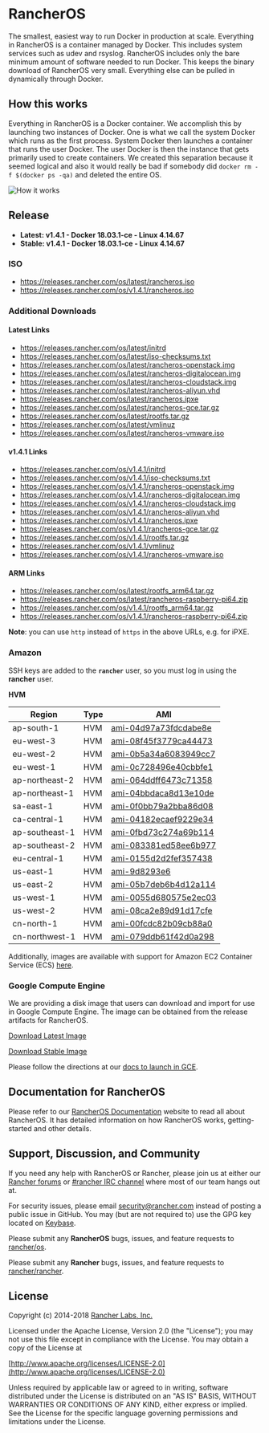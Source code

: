 # RancherOS

The smallest, easiest way to run Docker in production at scale.  Everything in RancherOS is a container managed by Docker.  This includes system services such as udev and rsyslog.  RancherOS includes only the bare minimum amount of software needed to run Docker.  This keeps the binary download of RancherOS very small.  Everything else can be pulled in dynamically through Docker.

## How this works

Everything in RancherOS is a Docker container.  We accomplish this by launching two instances of
Docker.  One is what we call the system Docker which runs as the first process.  System Docker then launches
a container that runs the user Docker.  The user Docker is then the instance that gets primarily
used to create containers.  We created this separation because it seemed logical and also
it would really be bad if somebody did `docker rm -f $(docker ps -qa)` and deleted the entire OS.

![How it works](./rancheros.png "How it works")

## Release

- **Latest: v1.4.1 - Docker 18.03.1-ce - Linux 4.14.67**
- **Stable: v1.4.1 - Docker 18.03.1-ce - Linux 4.14.67**

### ISO

- https://releases.rancher.com/os/latest/rancheros.iso
- https://releases.rancher.com/os/v1.4.1/rancheros.iso

### Additional Downloads

#### Latest Links

* https://releases.rancher.com/os/latest/initrd
* https://releases.rancher.com/os/latest/iso-checksums.txt
* https://releases.rancher.com/os/latest/rancheros-openstack.img
* https://releases.rancher.com/os/latest/rancheros-digitalocean.img
* https://releases.rancher.com/os/latest/rancheros-cloudstack.img
* https://releases.rancher.com/os/latest/rancheros-aliyun.vhd
* https://releases.rancher.com/os/latest/rancheros.ipxe
* https://releases.rancher.com/os/latest/rancheros-gce.tar.gz
* https://releases.rancher.com/os/latest/rootfs.tar.gz
* https://releases.rancher.com/os/latest/vmlinuz
* https://releases.rancher.com/os/latest/rancheros-vmware.iso

#### v1.4.1 Links

* https://releases.rancher.com/os/v1.4.1/initrd
* https://releases.rancher.com/os/v1.4.1/iso-checksums.txt
* https://releases.rancher.com/os/v1.4.1/rancheros-openstack.img
* https://releases.rancher.com/os/v1.4.1/rancheros-digitalocean.img
* https://releases.rancher.com/os/v1.4.1/rancheros-cloudstack.img
* https://releases.rancher.com/os/v1.4.1/rancheros-aliyun.vhd
* https://releases.rancher.com/os/v1.4.1/rancheros.ipxe
* https://releases.rancher.com/os/v1.4.1/rancheros-gce.tar.gz
* https://releases.rancher.com/os/v1.4.1/rootfs.tar.gz
* https://releases.rancher.com/os/v1.4.1/vmlinuz
* https://releases.rancher.com/os/v1.4.1/rancheros-vmware.iso

#### ARM Links

* https://releases.rancher.com/os/latest/rootfs_arm64.tar.gz
* https://releases.rancher.com/os/latest/rancheros-raspberry-pi64.zip
* https://releases.rancher.com/os/v1.4.1/rootfs_arm64.tar.gz
* https://releases.rancher.com/os/v1.4.1/rancheros-raspberry-pi64.zip

**Note**: you can use `http` instead of `https` in the above URLs, e.g. for iPXE.

### Amazon

SSH keys are added to the **`rancher`** user, so you must log in using the **rancher** user.

**HVM**

Region | Type | AMI
-------|------|------
ap-south-1 | HVM | [ami-04d97a73fdcdabe8e](https://ap-south-1.console.aws.amazon.com/ec2/home?region=ap-south-1#launchInstanceWizard:ami=ami-04d97a73fdcdabe8e)
eu-west-3 | HVM | [ami-08f45f3779ca44473](https://eu-west-3.console.aws.amazon.com/ec2/home?region=eu-west-3#launchInstanceWizard:ami=ami-08f45f3779ca44473)
eu-west-2 | HVM | [ami-0b5a34a6083949cc7](https://eu-west-2.console.aws.amazon.com/ec2/home?region=eu-west-2#launchInstanceWizard:ami=ami-0b5a34a6083949cc7)
eu-west-1 | HVM | [ami-0c728496e40cbbfe1](https://eu-west-1.console.aws.amazon.com/ec2/home?region=eu-west-1#launchInstanceWizard:ami=ami-0c728496e40cbbfe1)
ap-northeast-2 | HVM | [ami-064ddff6473c71358](https://ap-northeast-2.console.aws.amazon.com/ec2/home?region=ap-northeast-2#launchInstanceWizard:ami=ami-064ddff6473c71358)
ap-northeast-1 | HVM | [ami-04bbdaca8d13e10de](https://ap-northeast-1.console.aws.amazon.com/ec2/home?region=ap-northeast-1#launchInstanceWizard:ami=ami-04bbdaca8d13e10de)
sa-east-1 | HVM | [ami-0f0bb79a2bba86d08](https://sa-east-1.console.aws.amazon.com/ec2/home?region=sa-east-1#launchInstanceWizard:ami=ami-0f0bb79a2bba86d08)
ca-central-1 | HVM | [ami-04182ecaef9229e34](https://ca-central-1.console.aws.amazon.com/ec2/home?region=ca-central-1#launchInstanceWizard:ami=ami-04182ecaef9229e34)
ap-southeast-1 | HVM | [ami-0fbd73c274a69b114](https://ap-southeast-1.console.aws.amazon.com/ec2/home?region=ap-southeast-1#launchInstanceWizard:ami=ami-0fbd73c274a69b114)
ap-southeast-2 | HVM | [ami-083381ed58ee6b977](https://ap-southeast-2.console.aws.amazon.com/ec2/home?region=ap-southeast-2#launchInstanceWizard:ami=ami-083381ed58ee6b977)
eu-central-1 | HVM | [ami-0155d2d2fef357438](https://eu-central-1.console.aws.amazon.com/ec2/home?region=eu-central-1#launchInstanceWizard:ami=ami-0155d2d2fef357438)
us-east-1 | HVM | [ami-9d8293e6](https://aws.amazon.com/marketplace/pp/B01AB05EEA?ref=cns_srchrow)
us-east-2 | HVM | [ami-05b7deb6b4d12a114](https://us-east-2.console.aws.amazon.com/ec2/home?region=us-east-2#launchInstanceWizard:ami=ami-05b7deb6b4d12a114)
us-west-1 | HVM | [ami-0055d680575e2ec03](https://us-west-1.console.aws.amazon.com/ec2/home?region=us-west-1#launchInstanceWizard:ami=ami-0055d680575e2ec03)
us-west-2 | HVM | [ami-08ca2e89d91d17cfe](https://us-west-2.console.aws.amazon.com/ec2/home?region=us-west-2#launchInstanceWizard:ami=ami-08ca2e89d91d17cfe)
cn-north-1 | HVM | [ami-00fcdc82b09cb88a0](https://cn-north-1.console.amazonaws.cn/ec2/home?region=cn-north-1#launchInstanceWizard:ami=ami-00fcdc82b09cb88a0)
cn-northwest-1 | HVM | [ami-079ddb61f42d0a298](https://cn-northwest-1.console.amazonaws.cn/ec2/home?region=cn-northwest-1#launchInstanceWizard:ami=ami-079ddb61f42d0a298)

Additionally, images are available with support for Amazon EC2 Container Service (ECS) [here](https://rancher.com/docs/os/v1.x/en/installation/amazon-ecs/#amazon-ecs-enabled-amis).

### Google Compute Engine

We are providing a disk image that users can download and import for use in Google Compute Engine. The image can be obtained from the release artifacts for RancherOS.

[Download Latest Image](https://releases.rancher.com/os/latest/rancheros-gce.tar.gz)

[Download Stable Image](https://releases.rancher.com/os/v1.4.1/rancheros-gce.tar.gz)

Please follow the directions at our [docs to launch in GCE](https://rancher.com/docs/os/v1.x/en/installation/running-rancheros/cloud/gce/).

## Documentation for RancherOS

Please refer to our [RancherOS Documentation](https://rancher.com/docs/os/v1.x/en/) website to read all about RancherOS. It has detailed information on how RancherOS works, getting-started and other details.

## Support, Discussion, and Community
If you need any help with RancherOS or Rancher, please join us at either our [Rancher forums](http://forums.rancher.com) or [#rancher IRC channel](http://webchat.freenode.net/?channels=rancher) where most of our team hangs out at.

For security issues, please email security@rancher.com instead of posting a public issue in GitHub.  You may (but are not required to) use the GPG key located on [Keybase](https://keybase.io/rancher).


Please submit any **RancherOS** bugs, issues, and feature requests to [rancher/os](//github.com/rancher/os/issues).

Please submit any **Rancher** bugs, issues, and feature requests to [rancher/rancher](//github.com/rancher/rancher/issues).

## License

Copyright (c) 2014-2018 [Rancher Labs, Inc.](http://rancher.com)

Licensed under the Apache License, Version 2.0 (the "License");
you may not use this file except in compliance with the License.
You may obtain a copy of the License at

[http://www.apache.org/licenses/LICENSE-2.0](http://www.apache.org/licenses/LICENSE-2.0)

Unless required by applicable law or agreed to in writing, software
distributed under the License is distributed on an "AS IS" BASIS,
WITHOUT WARRANTIES OR CONDITIONS OF ANY KIND, either express or implied.
See the License for the specific language governing permissions and
limitations under the License.
